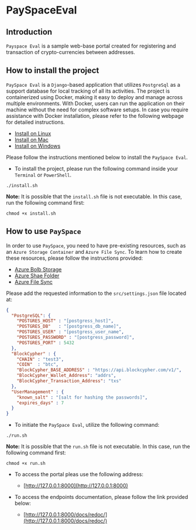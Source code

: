 # PaySpaceEval

## Introduction
`Payspace Eval` is a sample web-base portal created for registering and transaction of crypto-currencies between addresses. 

## How to install the project

`PaySpace Eval` is a `Django`-based application that utilizes `PostgreSql` as a support database for local tracking 
of all its activities. The project is containerized using Docker, making it easy to deploy and manage across multiple
environments. With Docker, users can run the application on their machine without the need for complex software setups.
In case you require assistance with Docker installation, please refer to the following webpage for detailed instructions.

- [Install on Linux](https://docs.docker.com/desktop/install/linux-install/)
- [Install on Mac](https://docs.docker.com/desktop/install/mac-install/)
- [Install on Windows](https://docs.docker.com/desktop/install/windows-install/)


Please follow the instructions mentioned below to install the `PaySpace Eval`.

* To install the project, please run the following command inside your `Terminal` or `PowerShell`.

``` shell
./install.sh
```

**Note:** It is possible that the `install.sh` file is not executable. In this case, run the following command first:

```shell
chmod +x install.sh
```


## How to use `PaySpace`

In order to use `PaySpace`, you need to have pre-existing resources, such as an
`Azure Storage Container` and `Azure File Sync`. To learn how to create these resources, please follow the
instructions provided:

- [Azure Bolb Storage](https://learn.microsoft.com/en-us/azure/storage/blobs/storage-quickstart-blobs-portal)
- [Azure Shae Folder](https://learn.microsoft.com/en-us/azure/storage/files/storage-how-to-use-files-portal?tabs=azure-portal)
- [Azure File Sync](https://learn.microsoft.com/en-us/azure/storage/file-sync/file-sync-deployment-guide?tabs=azure-portal%2Cproactive-portal)

Please add the requested information to the `src/settings.json` file located at:

```json
{
  "PostgreSQL": {
    "POSTGRES_HOST" : "[postgress_host]",
    "POSTGRES_DB"   : "[postgress_db_name]",
    "POSTGRES_USER" : "[postgress_user_name",
    "POSTGRES_PASSWORD" : "[postgress_password]",
    "POSTGRES_PORT" : 5432
  },
  "BlockCypher" : {
    "CHAIN" : "test3",
    "COIN"  : "btc",
    "BlockCypher_BASE_ADDRESS" : "https://api.blockcypher.com/v1/",
    "BlockCypher_Wallet_Address": "addrs",
    "BlockCypher_Transaction_Address": "txs"
  },
  "UserManagement" : {
    "known_salt" : "[salt for hashing the passwords]",
    "expires_days" : 7
  }
}
```

* To initiate the `PaySpace Eval`, utilize the following command:

```shell
./run.sh
```

**Note:** It is possible that the `run.sh` file is not executable. In this case, run the following command first:

```shell
chmod +x run.sh
```

* To access the portal pleas use the following address:

  * [http://127.0.0.1:8000](http://127.0.0.1:8000)

* To access the endpoints documentation, please follow the link provided below:
  * [http://127.0.0.1:8000/docs/redoc/](http://127.0.0.1:8000/docs/redoc/)








